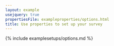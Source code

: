 ```yaml
---
layout: example
usejquery: true
propertiesFile: exampleproperties/options.html
title: Use properties to set up your survey
---
```


{% include examplesetups/options.md %}
